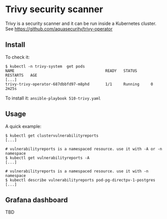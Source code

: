 # Trivy security scanner

Trivy is a security scanner and it can be run inside a Kubernetes cluster. See https://github.com/aquasecurity/trivy-operator

## Install

To check it:

```
$ kubectl -n trivy-system  get pods
NAME                                        READY   STATUS      RESTARTS   AGE
[...]
trivy-trivy-operator-687dbbfd97-m8phd       1/1     Running     0          2m25s
```

To install it: `ansible-playbook 510-trivy.yaml`

## Usage

A quick example:

```
$ kubectl get clustervulnerabilityreports
[...]

# vulnerabilityreports is a namespaced resource. use it with -A or -n namespace
$ kubectl get vulnerabilityreports -A
[...]

# vulnerabilityreports is a namespaced resource. use it with -n namespace
$ kubectl describe vulnerabilityreports pod-pg-directpv-1-postgres 
[...]
```

## Grafana dashboard

TBD

